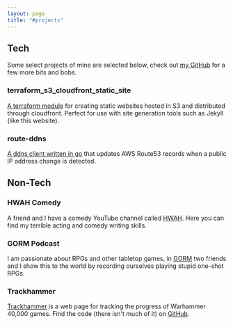 ```yaml
---
layout: page
title: "#projects"
---
```

## Tech

Some select projects of mine are selected below, check out [my GitHub](https://github.com/george-richardson) for a few more bits and bobs.

### terraform_s3_cloudfront_static_site

[A terraform module](https://github.com/george-richardson/terraform_s3_cloudfront_static_site) for creating static websites hosted in S3 and distributed through cloudfront. Perfect for use with site generation tools such as Jekyll (like this website). 

### route-ddns

[A ddns client written in go](https://github.com/george-richardson/route-ddns) that updates AWS Route53 records when a public IP address change is detected.

## Non-Tech

### HWAH Comedy

A friend and I have a comedy YouTube channel called [HWAH](https://www.youtube.com/channel/UCIFZsLnzYXQ9EXtsXbh7vVA). Here you can find my terrible acting and comedy writing skills. 

### GORM Podcast

I am passionate about RPGs and other tabletop games, in [GORM](https://gormpodcast.com/) two friends and I show this to the world by recording ourselves playing stupid one-shot RPGs. 

### Trackhammer

[Trackhammer](https://trackhammer.gjhr.me/) is a web page for tracking the progress of Warhammer 40,000 games. Find the code (there isn't much of it) on [GitHub](https://github.com/george-richardson/trackhammer).
